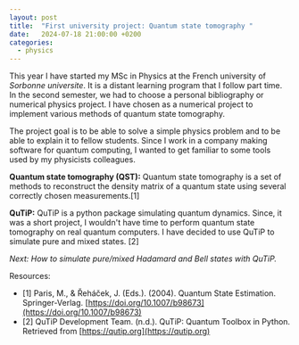 ```yaml
---
layout: post
title:  "First university project: Quantum state tomography "
date:   2024-07-18 21:00:00 +0200
categories: 
  - physics
---
```


This year I have started my MSc in Physics at the French university of *Sorbonne universite*. It is a distant learning program that I follow part time. In the second semester, we had to choose a personal bibliography or numerical physics project. I have chosen as a numerical project to implement various methods of quantum state tomography.

The project goal is to be able to solve a simple physics problem and to be able to explain it to fellow students. Since I work in a company making software for quantum computing, I wanted to get familiar to some tools used by my physicists colleagues.

**Quantum state tomography (QST):** Quantum state tomography is a set of methods to reconstruct the density matrix of a quantum state using several correctly chosen measurements.[1]

**QuTiP:** QuTiP is a python package simulating quantum dynamics. Since, it was a short project, I wouldn't have time to perform quantum state tomography on real quantum computers. I have decided to use QuTiP to simulate pure and mixed states. [2]


*Next: How to simulate pure/mixed Hadamard and Bell states with QuTiP.*

Resources:
- [1] Paris, M., & Řeháček, J. (Eds.). (2004). Quantum State Estimation. Springer-Verlag. [https://doi.org/10.1007/b98673](https://doi.org/10.1007/b98673)
- [2] QuTiP Development Team. (n.d.). QuTiP: Quantum Toolbox in Python. Retrieved from [https://qutip.org](https://qutip.org)
